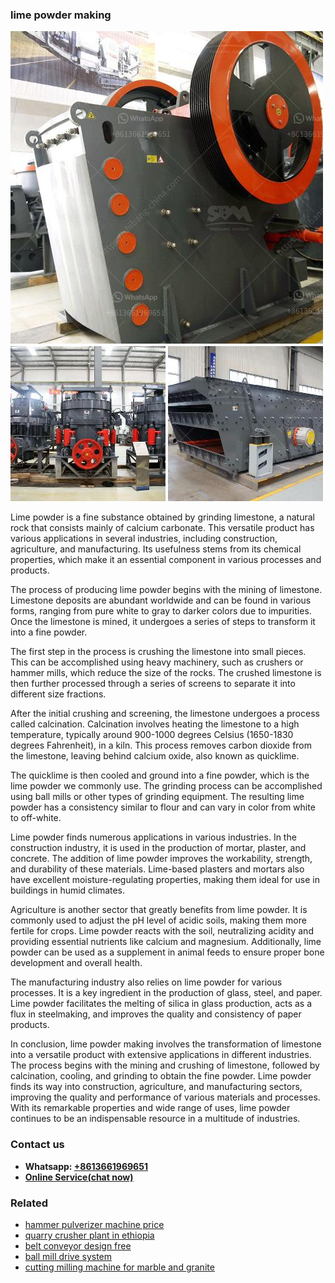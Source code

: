 <h3>lime powder making</h3><img src='1704856719.jpg' alt=''><p>Lime powder is a fine substance obtained by grinding limestone, a natural rock that consists mainly of calcium carbonate. This versatile product has various applications in several industries, including construction, agriculture, and manufacturing. Its usefulness stems from its chemical properties, which make it an essential component in various processes and products.</p><p>The process of producing lime powder begins with the mining of limestone. Limestone deposits are abundant worldwide and can be found in various forms, ranging from pure white to gray to darker colors due to impurities. Once the limestone is mined, it undergoes a series of steps to transform it into a fine powder.</p><p>The first step in the process is crushing the limestone into small pieces. This can be accomplished using heavy machinery, such as crushers or hammer mills, which reduce the size of the rocks. The crushed limestone is then further processed through a series of screens to separate it into different size fractions.</p><p>After the initial crushing and screening, the limestone undergoes a process called calcination. Calcination involves heating the limestone to a high temperature, typically around 900-1000 degrees Celsius (1650-1830 degrees Fahrenheit), in a kiln. This process removes carbon dioxide from the limestone, leaving behind calcium oxide, also known as quicklime.</p><p>The quicklime is then cooled and ground into a fine powder, which is the lime powder we commonly use. The grinding process can be accomplished using ball mills or other types of grinding equipment. The resulting lime powder has a consistency similar to flour and can vary in color from white to off-white.</p><p>Lime powder finds numerous applications in various industries. In the construction industry, it is used in the production of mortar, plaster, and concrete. The addition of lime powder improves the workability, strength, and durability of these materials. Lime-based plasters and mortars also have excellent moisture-regulating properties, making them ideal for use in buildings in humid climates.</p><p>Agriculture is another sector that greatly benefits from lime powder. It is commonly used to adjust the pH level of acidic soils, making them more fertile for crops. Lime powder reacts with the soil, neutralizing acidity and providing essential nutrients like calcium and magnesium. Additionally, lime powder can be used as a supplement in animal feeds to ensure proper bone development and overall health.</p><p>The manufacturing industry also relies on lime powder for various processes. It is a key ingredient in the production of glass, steel, and paper. Lime powder facilitates the melting of silica in glass production, acts as a flux in steelmaking, and improves the quality and consistency of paper products.</p><p>In conclusion, lime powder making involves the transformation of limestone into a versatile product with extensive applications in different industries. The process begins with the mining and crushing of limestone, followed by calcination, cooling, and grinding to obtain the fine powder. Lime powder finds its way into construction, agriculture, and manufacturing sectors, improving the quality and performance of various materials and processes. With its remarkable properties and wide range of uses, lime powder continues to be an indispensable resource in a multitude of industries.</p><h3>Contact us</h3><ul><li><strong>Whatsapp:&nbsp;<a href="https://wa.me/8613661969651">+8613661969651</a></strong></li><li><a href="https://swt.shibang-china.com/?git&amp;zhl&amp;lime powder making"><strong>Online Service(chat now)</strong></a></li></ul><h3>Related</h3><ul><li><a href='hammer pulverizer machine price.md'>hammer pulverizer machine price</a></li><li><a href='quarry crusher plant in ethiopia.md'>quarry crusher plant in ethiopia</a></li><li><a href='belt conveyor design free.md'>belt conveyor design free</a></li><li><a href='ball mill drive system.md'>ball mill drive system</a></li><li><a href='cutting milling machine for marble and granite.md'>cutting milling machine for marble and granite</a></li></ul>